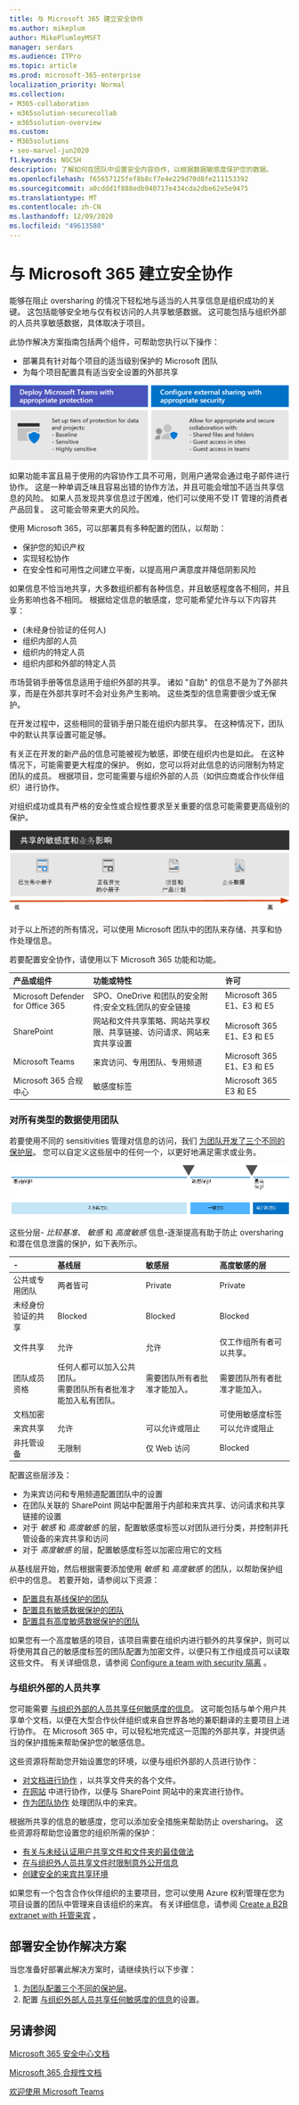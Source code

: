 ```yaml
---
title: 与 Microsoft 365 建立安全协作
ms.author: mikeplum
author: MikePlumleyMSFT
manager: serdars
ms.audience: ITPro
ms.topic: article
ms.prod: microsoft-365-enterprise
localization_priority: Normal
ms.collection:
- M365-collaboration
- m365solution-securecollab
- m365solution-overview
ms.custom:
- M365solutions
- seo-marvel-jun2020
f1.keywords: NOCSH
description: 了解如何在团队中设置安全内容协作，以根据数据敏感度保护您的数据。
ms.openlocfilehash: f65657125fef8b8cf7e4e229d70d8fe211153392
ms.sourcegitcommit: a0cddd1f888edb940717e434cda2dbe62e5e9475
ms.translationtype: MT
ms.contentlocale: zh-CN
ms.lasthandoff: 12/09/2020
ms.locfileid: "49613580"
---
```

# <a name="set-up-secure-collaboration-with-microsoft-365"></a>与 Microsoft 365 建立安全协作

能够在阻止 oversharing 的情况下轻松地与适当的人共享信息是组织成功的关键。 这包括能够安全地与仅有权访问的人共享敏感数据。 这可能包括与组织外部的人员共享敏感数据，具体取决于项目。

此协作解决方案指南包括两个组件，可帮助您执行以下操作：
- 部署具有针对每个项目的适当级别保护的 Microsoft 团队
- 为每个项目配置具有适当安全设置的外部共享

![使用适当的安全设置来部署具有适当保护的团队并配置外部共享](..\media\solutions-architecture-center\secure-collaboration-overview.png)

如果功能丰富且易于使用的内容协作工具不可用，则用户通常会通过电子邮件进行协作。 这是一种单调乏味且容易出错的协作方法，并且可能会增加不适当共享信息的风险。 如果人员发现共享信息过于困难，他们可以使用不受 IT 管理的消费者产品回复。 这可能会带来更大的风险。

使用 Microsoft 365，可以部署具有多种配置的团队，以帮助：

- 保护您的知识产权
- 实现轻松协作
- 在安全性和可用性之间建立平衡，以提高用户满意度并降低阴影风险

如果信息不恰当地共享，大多数组织都有各种信息，并且敏感程度各不相同，并且业务影响也各不相同。 根据给定信息的敏感度，您可能希望允许与以下内容共享：

-  (未经身份验证的任何人) 
- 组织内部的人员
- 组织内的特定人员
- 组织内部和外部的特定人员

市场营销手册等信息适用于组织外部的共享。 诸如 "自助" 的信息不是为了外部共享，而是在外部共享时不会对业务产生影响。 这些类型的信息需要很少或无保护。

在开发过程中，这些相同的营销手册只能在组织内部共享。 在这种情况下，团队中的默认共享设置可能足够。

有关正在开发的新产品的信息可能被视为敏感，即使在组织内也是如此。 在这种情况下，可能需要更大程度的保护。 例如，您可以将对此信息的访问限制为特定团队的成员。 根据项目，您可能需要与组织外部的人员（如供应商或合作伙伴组织）进行协作。

对组织成功或具有严格的安全性或合规性要求至关重要的信息可能需要更高级别的保护。

![从低 (发布的小册子) 到高 (敏感业务数据的风险范围) ](../media/solutions-architecture-center/SecureCollaboration-SensitivityAndBusinessImpactofSharing-fromVisio.png)

对于以上所述的所有情况，可以使用 Microsoft 团队中的团队来存储、共享和协作处理信息。 

若要配置安全协作，请使用以下 Microsoft 365 功能和功能。

| 产品或组件 | 功能或特性 | 许可 |
|:-------|:-----|:-------|
| Microsoft Defender for Office 365 | SPO、OneDrive 和团队的安全附件;安全文档;团队的安全链接    | Microsoft 365 E1、E3 和 E5 |
| SharePoint    | 网站和文件共享策略、网站共享权限、共享链接、访问请求、网站来宾共享设置 | Microsoft 365 E1、E3 和 E5 |
| Microsoft Teams   | 来宾访问、专用团队、专用频道 | Microsoft 365 E1、E3 和 E5 |
| Microsoft 365 合规中心  | 敏感度标签    | Microsoft 365 E3 和 E5 |

### <a name="using-teams-for-all-kinds-of-data"></a>对所有类型的数据使用团队

若要使用不同的 sensitivities 管理对信息的访问，我们 [为团队开发了三个不同的保护层](configure-teams-three-tiers-protection.md)。 您可以自定义这些层中的任何一个，以更好地满足需求或业务。 

![Teams 逻辑体系结构海报缩略图](../media/solutions-architecture-center/Teams-tiers-of-protection-1.png)


这些分层- *比较基准*、 *敏感* 和 *高度敏感* 信息-逐渐提高有助于防止 oversharing 和潜在信息泄露的保护，如下表所示。

|-|**基线层**|**敏感层**|**高度敏感的层**|
|:--|:-----------|:------------|:-------------------|
|公共或专用团队|两者皆可|Private|Private|
|未经身份验证的共享|Blocked|Blocked|Blocked|
|文件共享|允许|允许|仅工作组所有者可以共享。|
|团队成员资格|任何人都可以加入公共团队。<br>需要团队所有者批准才能加入私有团队。|需要团队所有者批准才能加入。|需要团队所有者批准才能加入。|
|文档加密|||可使用敏感度标签|
|来宾共享|允许|可以允许或阻止|可以允许或阻止|
|非托管设备|无限制|仅 Web 访问|Blocked|

配置这些层涉及：

- 为来宾访问和专用频道配置团队中的设置
- 在团队关联的 SharePoint 网站中配置用于内部和来宾共享、访问请求和共享链接的设置
- 对于 *敏感* 和 *高度敏感* 的层，配置敏感度标签以对团队进行分类，并控制非托管设备的来宾共享和访问
- 对于 *高度敏感* 的层，配置敏感度标签以加密应用它的文档

从基线层开始，然后根据需要添加使用 *敏感* 和 *高度敏感* 的团队，以帮助保护组织中的信息。 若要开始，请参阅以下资源：

- [配置具有基线保护的团队](configure-teams-baseline-protection.md)
- [配置具有敏感数据保护的团队](configure-teams-sensitive-protection.md)
- [配置具有高度敏感数据保护的团队](configure-teams-highly-sensitive-protection.md)

如果您有一个高度敏感的项目，该项目需要在组织内进行额外的共享保护，则可以将使用其自己的敏感度标签的团队配置为加密文件，以便只有工作组成员可以读取这些文件。 有关详细信息，请参阅 [Configure a team with security 隔离](secure-teams-security-isolation.md) 。

### <a name="sharing-with-people-outside-your-organization"></a>与组织外部的人员共享

您可能需要 [与组织外部的人员共享任何敏感度的信息](collaborate-with-people-outside-your-organization.md)。 这可能包括与单个用户共享单个文档，以便在大型合作伙伴组织或来自世界各地的兼职翻译的主要项目上进行协作。 在 Microsoft 365 中，可以轻松地完成这一范围的外部共享，并提供适当的保护措施来帮助保护您的敏感信息。

这些资源将帮助您开始设置您的环境，以便与组织外部的人员进行协作：

- [对文档进行协作](collaborate-on-documents.md) ，以共享文件夹的各个文件。
- [在网站](collaborate-in-site.md) 中进行协作，以便与 SharePoint 网站中的来宾进行协作。
- [作为团队协作](collaborate-as-team.md) 处理团队中的来宾。

根据所共享的信息的敏感度，您可以添加安全措施来帮助防止 oversharing。 这些资源将帮助您设置您的组织所需的保护：

- [有关与未经认证用户共享文件和文件夹的最佳做法](best-practices-anonymous-sharing.md)
- [在与组织外人员共享文件时限制意外公开信息](share-limit-accidental-exposure.md)
- [创建安全的来宾共享环境](create-secure-guest-sharing-environment.md)

如果您有一个包含合作伙伴组织的主要项目，您可以使用 Azure 权利管理在您为项目设置的团队中管理来自该组织的来宾。 有关详细信息，请参阅 [Create a B2B extranet with 托管来宾](b2b-extranet.md) 。

## <a name="deploy-the-secure-collaboration-solution"></a>部署安全协作解决方案

当您准备好部署此解决方案时，请继续执行以下步骤：
1. [为团队配置三个不同的保护层](configure-teams-three-tiers-protection.md)。
2. 配置 [与组织外部人员共享任何敏感度的信息](collaborate-with-people-outside-your-organization.md)的设置。

## <a name="see-also"></a>另请参阅

[Microsoft 365 安全中心文档](https://docs.microsoft.com/microsoft-365/security)

[Microsoft 365 合规性文档](https://docs.microsoft.com/microsoft-365/compliance)

[欢迎使用 Microsoft Teams](https://docs.microsoft.com/MicrosoftTeams/Teams-overview)
